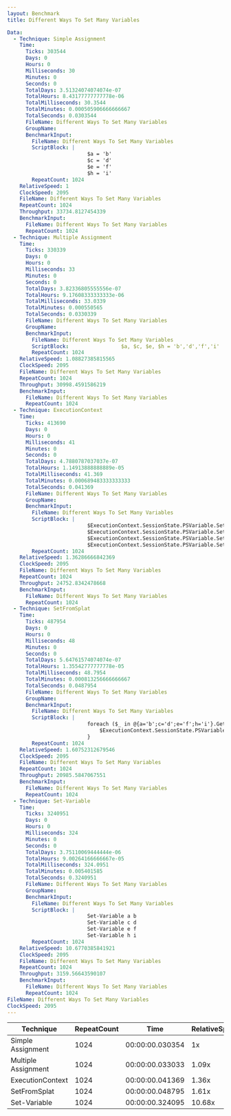 ```yaml
---
layout: Benchmark
title: Different Ways To Set Many Variables

Data: 
  - Technique: Simple Assignment
    Time: 
      Ticks: 303544
      Days: 0
      Hours: 0
      Milliseconds: 30
      Minutes: 0
      Seconds: 0
      TotalDays: 3.51324074074074e-07
      TotalHours: 8.43177777777778e-06
      TotalMilliseconds: 30.3544
      TotalMinutes: 0.000505906666666667
      TotalSeconds: 0.0303544
      FileName: Different Ways To Set Many Variables
      GroupName: 
      BenchmarkInput: 
        FileName: Different Ways To Set Many Variables
        ScriptBlock: |
                          $a = 'b'
                          $c = 'd'
                          $e = 'f'
                          $h = 'i'
        RepeatCount: 1024
    RelativeSpeed: 1
    ClockSpeed: 2095
    FileName: Different Ways To Set Many Variables
    RepeatCount: 1024
    Throughput: 33734.8127454339
    BenchmarkInput: 
      FileName: Different Ways To Set Many Variables
      RepeatCount: 1024
  - Technique: Multiple Assignment
    Time: 
      Ticks: 330339
      Days: 0
      Hours: 0
      Milliseconds: 33
      Minutes: 0
      Seconds: 0
      TotalDays: 3.82336805555556e-07
      TotalHours: 9.17608333333333e-06
      TotalMilliseconds: 33.0339
      TotalMinutes: 0.000550565
      TotalSeconds: 0.0330339
      FileName: Different Ways To Set Many Variables
      GroupName: 
      BenchmarkInput: 
        FileName: Different Ways To Set Many Variables
        ScriptBlock:                 $a, $c, $e, $h = 'b','d','f','i'
        RepeatCount: 1024
    RelativeSpeed: 1.08827385815565
    ClockSpeed: 2095
    FileName: Different Ways To Set Many Variables
    RepeatCount: 1024
    Throughput: 30998.4591586219
    BenchmarkInput: 
      FileName: Different Ways To Set Many Variables
      RepeatCount: 1024
  - Technique: ExecutionContext
    Time: 
      Ticks: 413690
      Days: 0
      Hours: 0
      Milliseconds: 41
      Minutes: 0
      Seconds: 0
      TotalDays: 4.7880787037037e-07
      TotalHours: 1.14913888888889e-05
      TotalMilliseconds: 41.369
      TotalMinutes: 0.000689483333333333
      TotalSeconds: 0.041369
      FileName: Different Ways To Set Many Variables
      GroupName: 
      BenchmarkInput: 
        FileName: Different Ways To Set Many Variables
        ScriptBlock: |
                          $ExecutionContext.SessionState.PSVariable.Set('a', 'b')
                          $ExecutionContext.SessionState.PSVariable.Set('c', 'd')
                          $ExecutionContext.SessionState.PSVariable.Set('e', 'f')
                          $ExecutionContext.SessionState.PSVariable.Set('h', 'i')
        RepeatCount: 1024
    RelativeSpeed: 1.36286666842369
    ClockSpeed: 2095
    FileName: Different Ways To Set Many Variables
    RepeatCount: 1024
    Throughput: 24752.8342478668
    BenchmarkInput: 
      FileName: Different Ways To Set Many Variables
      RepeatCount: 1024
  - Technique: SetFromSplat
    Time: 
      Ticks: 487954
      Days: 0
      Hours: 0
      Milliseconds: 48
      Minutes: 0
      Seconds: 0
      TotalDays: 5.64761574074074e-07
      TotalHours: 1.35542777777778e-05
      TotalMilliseconds: 48.7954
      TotalMinutes: 0.000813256666666667
      TotalSeconds: 0.0487954
      FileName: Different Ways To Set Many Variables
      GroupName: 
      BenchmarkInput: 
        FileName: Different Ways To Set Many Variables
        ScriptBlock: |
                          foreach ($_ in @{a='b';c='d';e='f';h='i'}.GetEnumerator()) {
                              $ExecutionContext.SessionState.PSVariable.Set($_.Key, $_.Value)        
                          }
        RepeatCount: 1024
    RelativeSpeed: 1.60752312679546
    ClockSpeed: 2095
    FileName: Different Ways To Set Many Variables
    RepeatCount: 1024
    Throughput: 20985.5847067551
    BenchmarkInput: 
      FileName: Different Ways To Set Many Variables
      RepeatCount: 1024
  - Technique: Set-Variable
    Time: 
      Ticks: 3240951
      Days: 0
      Hours: 0
      Milliseconds: 324
      Minutes: 0
      Seconds: 0
      TotalDays: 3.75110069444444e-06
      TotalHours: 9.00264166666667e-05
      TotalMilliseconds: 324.0951
      TotalMinutes: 0.005401585
      TotalSeconds: 0.3240951
      FileName: Different Ways To Set Many Variables
      GroupName: 
      BenchmarkInput: 
        FileName: Different Ways To Set Many Variables
        ScriptBlock: |
                          Set-Variable a b
                          Set-Variable c d
                          Set-Variable e f
                          Set-Variable h i
        RepeatCount: 1024
    RelativeSpeed: 10.6770385841921
    ClockSpeed: 2095
    FileName: Different Ways To Set Many Variables
    RepeatCount: 1024
    Throughput: 3159.56643590107
    BenchmarkInput: 
      FileName: Different Ways To Set Many Variables
      RepeatCount: 1024
FileName: Different Ways To Set Many Variables
ClockSpeed: 2095
---
```





|Technique          |RepeatCount|Time           |RelativeSpeed|Throughput|
|-------------------|-----------|---------------|-------------|----------|
|Simple Assignment  |1024       |00:00:00.030354|1x           |33734.81/s|
|Multiple Assignment|1024       |00:00:00.033033|1.09x        |30998.46/s|
|ExecutionContext   |1024       |00:00:00.041369|1.36x        |24752.83/s|
|SetFromSplat       |1024       |00:00:00.048795|1.61x        |20985.58/s|
|Set-Variable       |1024       |00:00:00.324095|10.68x       |3159.57/s |
